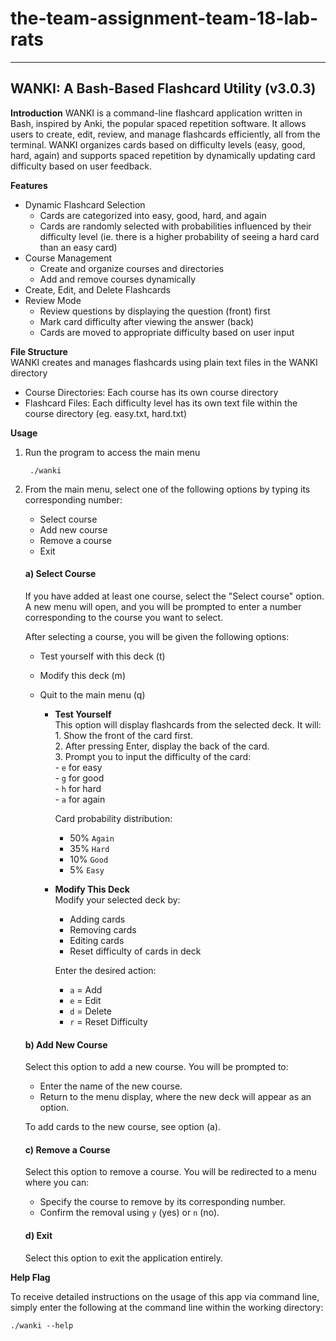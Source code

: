 # the-team-assignment-team-18-lab-rats
-------------------------------------
WANKI: A Bash-Based Flashcard Utility (v3.0.3)
-------------------------------------

**Introduction**
WANKI is a command-line flashcard application written in Bash, inspired by Anki, the popular spaced repetition software. It allows users to create, edit, review, and manage flashcards efficiently, all from the terminal. WANKI organizes cards based on difficulty levels (easy, good, hard, again) and supports spaced repetition by dynamically updating card difficulty based on user feedback.

**Features**
- Dynamic Flashcard Selection
  - Cards are categorized into easy, good, hard, and again
  - Cards are randomly selected with probabilities influenced by their difficulty level (ie. there is a higher probability of seeing a hard card than an easy card)
- Course Management
  - Create and organize courses and directories
  - Add and remove courses dynamically
- Create, Edit, and Delete Flashcards
- Review Mode
  - Review questions by displaying the question (front) first
  - Mark card difficulty after viewing the answer (back)
  - Cards are moved to appropriate difficulty based on user input

**File Structure**  
WANKI creates and manages flashcards using plain text files in the WANKI directory
- Course Directories: Each course has its own course directory
- Flashcard Files: Each difficulty level has its own text file within the course directory (eg. easy.txt, hard.txt)

**Usage**
1. Run the program to access the main menu

        ./wanki

2. From the main menu, select one of the following options by typing its corresponding number:  
   - Select course  
   - Add new course  
   - Remove a course  
   - Exit  

   #### **a) Select Course**  
   If you have added at least one course, select the "Select course" option. A new menu will open, and you will be prompted to enter a number corresponding to the course you want to select.  

   After selecting a course, you will be given the following options:  
   - Test yourself with this deck (t)  
   - Modify this deck (m)  
   - Quit to the main menu (q)  

      - **Test Yourself**  
      This option will display flashcards from the selected deck. It will:  
             1. Show the front of the card first.  
             2. After pressing Enter, display the back of the card.  
             3. Prompt you to input the difficulty of the card:  
               - `e` for easy  
               - `g` for good  
               - `h` for hard  
               - `a` for again
        
         Card probability distribution:
         - 50% `Again`  
         - 35% `Hard` 
         - 10% `Good`  
         - 5% `Easy`  

      - **Modify This Deck**  
         Modify your selected deck by:  
         - Adding cards  
         - Removing cards  
         - Editing cards
         - Reset difficulty of cards in deck  

         Enter the desired action:  
         - `a` = Add  
         - `e` = Edit  
         - `d` = Delete
         - `r` = Reset Difficulty

   #### **b) Add New Course**  
   Select this option to add a new course. You will be prompted to:  
   - Enter the name of the new course.  
   - Return to the menu display, where the new deck will appear as an option.  

   To add cards to the new course, see option (a).  

   #### **c) Remove a Course**  
   Select this option to remove a course. You will be redirected to a menu where you can:  
   - Specify the course to remove by its corresponding number.  
   - Confirm the removal using `y` (yes) or `n` (no).  

   #### **d) Exit**  
   Select this option to exit the application entirely.  

**Help Flag**

To receive detailed instructions on the usage of this app via command line, simply enter the following at the command line within the working directory:

`./wanki --help`
